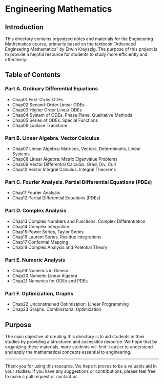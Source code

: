 # Engineering Mathematics

## Introduction

This directory contains organized notes and materials for the Engineering Mathematics course, primarily based on the textbook "Advanced Engineering Mathematics" by Erwin Kreyszig. The purpose of this project is to provide a helpful resource for students to study more efficiently and effectively.

## Table of Contents

### **Part A. Ordinary Differential Equations**

- Chap01 First-Order ODEs
- Chap02 Second-Order Linear ODEs
- Chap03 Higher Order Linear ODEs
- Chap04 System of ODEs. Phase Plane. Qualitative Methods
- Chap05 Series of ODEs. Special Functions
- Chap06 Laplace Transform

### **Part B. Linear Algebra. Vector Calculus**

- Chap07 Linear Algebra: Matrices, Vectors, Determinants, Linear Systems
- Chap08 Linear Algebra: Matrix Eigenvalue Problems
- Chap09 Vector Differential Calculus. Grad, Div, Curl
- Chap10 Vector Integral Calculus. Integral Theorems

### **Part C. Fourier Analysis. Partial Differential Equations (PDEs)**

- Chap11 Fourier Analysis
- Chap12 Partial Differential Equations (PDEs)

### **Part D. Complex Analysis**

- Chap13 Complex Numbers and Functions. Complex Differentiation
- Chap14 Complex Integration
- Chap15 Power Series, Taylor Series
- Chap16 Laurent Series. Residue Integrations
- Chap17 Conformal Mapping
- Chap18 Complex Analysis and Potential Theory

### **Part E. Numeric Analysis**

- Chap19 Numerics in General
- Chap20 Numeric Linear Algebra
- Chap21 Numerics for ODEs and PDEs

### **Part F. Optimization, Graphs**

- Chap22 Unconstrained Optimization. Linear Programming
- Chap23 Graphs. Combinatorial Optimization

## Purpose

The main objective of creating this directory is to aid students in their studies by providing a structured and accessible resource. We hope that by organizing these materials, more students will find it easier to understand and apply the mathematical concepts essential to engineering.

---

Thank you for using this resource. We hope it proves to be a valuable aid in your studies. If you have any suggestions or contributions, please feel free to make a pull request or contact us.
